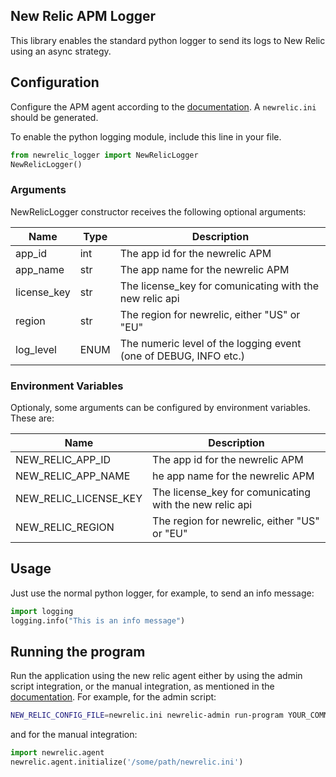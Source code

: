 ## New Relic APM Logger
This library enables the standard python logger to send its logs to New Relic using an async strategy.


## Configuration
Configure the APM agent according to the [documentation](https://docs.newrelic.com/docs/agents/python-agent/installation/standard-python-agent-install/). A `newrelic.ini` should be generated.

To enable the python logging module, include this line in your file. 
```python
from newrelic_logger import NewRelicLogger
NewRelicLogger()
```
### Arguments
NewRelicLogger constructor receives the following optional arguments:

|Name|Type|Description|
|---|---|---|
|app_id|int|The app id for the newrelic APM
|app_name|str|The app name for the newrelic APM
|license_key|str|The license_key for comunicating with the new relic api
|region|str|The region for newrelic, either "US" or "EU"
|log_level|ENUM|The numeric level of the logging event (one of DEBUG, INFO etc.)

### Environment Variables
Optionaly, some arguments can be configured by environment variables. These are:

|Name|Description|
|---|---|
|NEW_RELIC_APP_ID|The app id for the newrelic APM
|NEW_RELIC_APP_NAME|he app name for the newrelic APM
|NEW_RELIC_LICENSE_KEY|The license_key for comunicating with the new relic api
|NEW_RELIC_REGION|The region for newrelic, either "US" or "EU"

## Usage
Just use the normal python logger, for example, to send an info message:
```python
import logging
logging.info("This is an info message")
```

## Running the program
Run the application using the new relic agent either by using the admin script integration, or the manual integration, as mentioned in the [documentation](https://docs.newrelic.com/docs/agents/python-agent/installation/python-agent-advanced-integration/). For example, for the admin script:
```bash
NEW_RELIC_CONFIG_FILE=newrelic.ini newrelic-admin run-program YOUR_COMMAND_OPTIONS
```
and for the manual integration:
```python
import newrelic.agent
newrelic.agent.initialize('/some/path/newrelic.ini')
```